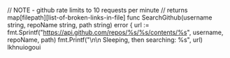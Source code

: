 
// NOTE - github rate limits to 10 requests per minute
// returns map[filepath][list-of-broken-links-in-file]
func SearchGithub(username string, repoName string, path string) error {
	url := fmt.Sprintf("https://api.github.com/repos/%s/%s/contents/%s", username, repoName, path)
	fmt.Printf("\n\n Sleeping, then searching: %s", url)
lkhnuiogoui
